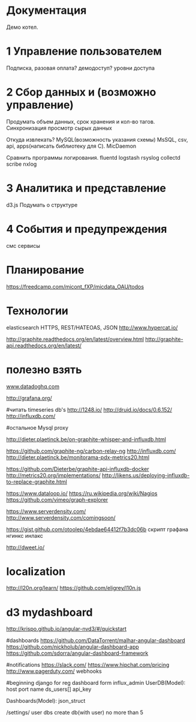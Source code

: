 # Документация

Демо котел.

# 1 Управление пользователем
Подписка, разовая оплата? демодоступ?
уровни доступа

# 2 Сбор данных и (возможно управление)
Продумать объем данных, срок хранения и кол-во тагов.
Синхронизация
просмотр сырых данных

Откуда извлекать?
MySQL(возможность указания схемы) MsSQL, csv, api, apps(написать библиотеку для С).
MicDaemon

Сравнить программы логирования.
fluentd
logstash
rsyslog
collectd
scribe
nxlog


# 3 Аналитика и представление
d3.js
Подумать о структуре

# 4 События и предупреждения
смс сервисы


# Планирование
https://freedcamp.com/micont_fXP/micdata_OAU/todos

# Технологии
elasticsearch
HTTPS, REST/HATEOAS, JSON
http://www.hypercat.io/

http://graphite.readthedocs.org/en/latest/overview.html
http://graphite-api.readthedocs.org/en/latest/

# полезно взять
www.datadoghq.com

http://grafana.org/

#читать timeseries db's
http://1248.io/
http://druid.io/docs/0.6.152/
http://influxdb.com/

#остальное
Mysql proxy

http://dieter.plaetinck.be/on-graphite-whisper-and-influxdb.html

https://github.com/graphite-ng/carbon-relay-ng
http://influxdb.com/
http://dieter.plaetinck.be/monitorama-pdx-metrics20.html

https://github.com/Dieterbe/graphite-api-influxdb-docker
http://metrics20.org/implementations/
http://likens.us/deploying-influxdb-to-replace-graphite.html

https://www.dataloop.io/
https://ru.wikipedia.org/wiki/Nagios
https://github.com/vimeo/graph-explorer

https://www.serverdensity.com/
http://www.serverdensity.com/comingsoon/


https://gist.github.com/otoolep/4ebdae64412f7b3dc06b     скрипт графана нгинкс инлакс

http://dweet.io/


# localization
http://l20n.org/learn/
https://github.com/eligrey/l10n.js


# d3 mydashboard
http://krispo.github.io/angular-nvd3/#/quickstart

#dashboards
https://github.com/DataTorrent/malhar-angular-dashboard
https://github.com/nickholub/angular-dashboard-app
https://github.com/sdorra/angular-dashboard-framework

#notifications
https://slack.com/
https://www.hipchat.com/pricing
http://www.pagerduty.com/
webhooks


#beginning
django for reg
dashboard form influx_admin
UserDB(Model):
    host
    port
    name
    ds_users[]
    api_key

Dashboards(Model):
    json_struct

/settings/
    user dbs
    create db(with user)
    no more than 5

